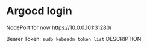 # Argocd login

NodePort for now
<https://10.0.0.101:31280/>

Bearer Token: `sudo kubeadm token list` DESCRIPTION
